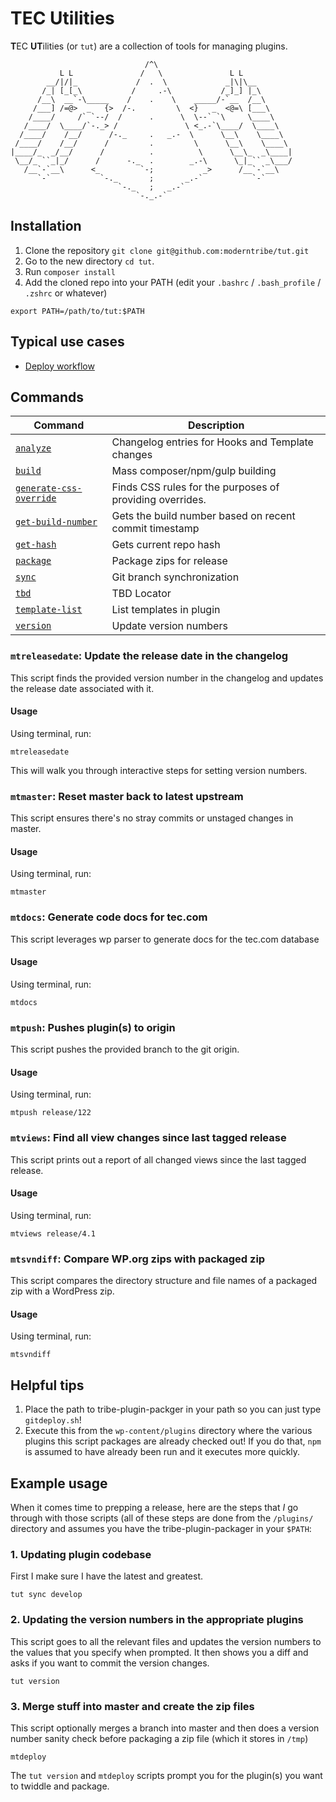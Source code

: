 # TEC Utilities

**T**EC **UT**ilities (or `tut`) are a collection of tools for managing plugins.

```
                              /^\
           L L               /   \               L L
        __/|/|_             /  .  \             _|\|\__
       /_| [_[_\           /     .-\           /_]_] |_\
      /__\  __`-\_____    /    .    \    _____/-`__  /__\
     /___] /=@>  _   {>  /-.         \  <}   _  <@=\ [___\
    /____/     /` `--/  /      .      \  \--` `\     \____\
   /____/  \____/`-._> /               \ <_.-`\____/  \____\
  /____/    /__/      /-._     .   _.-  \      \__\    \____\
 /____/    /__/      /         .         \      \__\    \____\
|____/_  _/__/      /          .          \      \__\_  _\____|
 \__/_ ``_|_/      /      -._  .        _.-\      \_|_`` _\___/
   /__`-`__\      <_         `-;           _>      /__`-`__\
      `-`           `-._       ;       _.-`           `-`
                        `-._   ;   _.-`
                            `-._.-`
```

## Installation

1. Clone the repository `git clone git@github.com:moderntribe/tut.git`
1. Go to the new directory `cd tut`.
1. Run `composer install`
1. Add the cloned repo into your PATH (edit your `.bashrc` / `.bash_profile` / `.zshrc` or whatever)

```
export PATH=/path/to/tut:$PATH
```

## Typical use cases

* [Deploy workflow](docs/deploy-workflow.md)

## Commands

| Command | Description |
|--|--|
| [`analyze`](docs/commands/analyze.md) | Changelog entries for Hooks and Template changes |
| [`build`](docs/commands/build.md) | Mass composer/npm/gulp building |
| [`generate-css-override`](docs/commands/generate-css-override.md) | Finds CSS rules for the purposes of providing overrides. |
| [`get-build-number`](docs/commands/get-build-number.md) | Gets the build number based on recent commit timestamp |
| [`get-hash`](docs/commands/get-hash.md) | Gets current repo hash |
| [`package`](docs/commands/package.md) | Package zips for release |
| [`sync`](docs/commands/sync.md) | Git branch synchronization |
| [`tbd`](docs/commands/tbd.md) | TBD Locator |
| [`template-list`](docs/commands/template-list.md) | List templates in plugin |
| [`version`](docs/commands/version.md) | Update version numbers |


### `mtreleasedate`: Update the release date in the changelog

This script finds the provided version number in the changelog and updates the release date associated with it.

#### Usage

Using terminal, run:

```
mtreleasedate
```

This will walk you through interactive steps for setting version numbers.

### `mtmaster`: Reset master back to latest upstream

This script ensures there's no stray commits or unstaged changes in master.

#### Usage

Using terminal, run:

```
mtmaster
```

### `mtdocs`: Generate code docs for tec.com

This script leverages wp parser to generate docs for the tec.com database

#### Usage

Using terminal, run:

```
mtdocs
```

### `mtpush`: Pushes plugin(s) to origin

This script pushes the provided branch to the git origin.

#### Usage

Using terminal, run:

```
mtpush release/122
```

### `mtviews`: Find all view changes since last tagged release

This script prints out a report of all changed views since the last tagged release.

#### Usage

Using terminal, run:

```
mtviews release/4.1
```

### `mtsvndiff`: Compare WP.org zips with packaged zip

This script compares the directory structure and file names of a packaged zip with a WordPress zip.

#### Usage

Using terminal, run:

```
mtsvndiff
```

## Helpful tips

1. Place the path to tribe-plugin-packger in your path so you can just type `gitdeploy.sh`!
1. Execute this from the `wp-content/plugins` directory where the various plugins this script packages are already checked out! If you do that, `npm` is assumed to have already been run and it executes more quickly.

## Example usage

When it comes time to prepping a release, here are the steps that _I_ go through with those scripts (all of these steps are done from the `/plugins/` directory and assumes you have the tribe-plugin-packager in your `$PATH`:

### 1. Updating plugin codebase

First I make sure I have the latest and greatest.

`tut sync develop`

### 2. Updating the version numbers in the appropriate plugins

This script goes to all the relevant files and updates the version numbers to the values that you specify when prompted.  It then shows you a diff and asks if you want to commit the version changes.

`tut version`

### 3. Merge stuff into master and create the zip files

This script optionally merges a branch into master and then does a version number sanity check before packaging a zip file (which it stores in `/tmp`)

`mtdeploy`

The `tut version` and `mtdeploy` scripts prompt you for the plugin(s) you want to twiddle and package.
